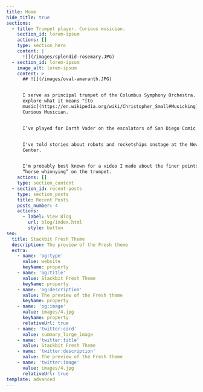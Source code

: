 ```yaml
---
title: Home
hide_title: true
sections:
  - title: Trumpet player. Curious musician.
    section_id: lorem-ipsum
    actions: []
    type: section_hero
    content: |
      ![](/images/splendid-rosemary.JPG)
  - section_id: lorem-ipsum
    image_alt: lorem-ipsum
    content: >
      ## ![](/images/oval-amaranth.JPG)


      I serve as principal trumpet of the Columbus Symphony Orchestra. I also
      explore what it means "[to
      music](https://en.wikipedia.org/wiki/Christopher_Small#Musicking)" on The
      Curious Musician.


      I’ve played for Darth Vader on the escalators of San Diego Comic Con.


      I've told stories about robots and rocketships onstage at the New World
      Center.


      I'm probably best known for a video I made about the finer points of
      “horse whinnying” on the trumpet.
    actions: []
    type: section_content
  - section_id: recent-posts
    type: section_posts
    title: Recent Posts
    posts_number: 4
    actions:
      - label: View Blog
        url: blog/index.html
        style: button
seo:
  title: Stackbit Fresh Theme
  description: The preview of the Fresh theme
  extra:
    - name: 'og:type'
      value: website
      keyName: property
    - name: 'og:title'
      value: Stackbit Fresh Theme
      keyName: property
    - name: 'og:description'
      value: The preview of the Fresh theme
      keyName: property
    - name: 'og:image'
      value: images/4.jpg
      keyName: property
      relativeUrl: true
    - name: 'twitter:card'
      value: summary_large_image
    - name: 'twitter:title'
      value: Stackbit Fresh Theme
    - name: 'twitter:description'
      value: The preview of the Fresh theme
    - name: 'twitter:image'
      value: images/4.jpg
      relativeUrl: true
template: advanced
---
```

